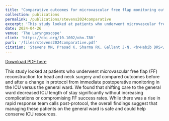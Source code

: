 ```yaml
---
title: "Comparative outcomes for microvascular free flap monitoring outside the intensive care unit"
collection: publications
permalink: /publications/stevens2024comparative
excerpt: 'This study looked at patients who underwent microvascular free flap (FF) reconstruction for head and neck surgery and compared outcomes before and after a change in protocol from immediate postoperative monitoring in the ICU versus the general ward. We found that shifting care to the general ward decreased ICU length of stay significantly without increasing complications or compromising FF success rates. While there was a rise in rapid response team calls post-protocol, the overall findings suggest that managing these patients on the general ward is safe and could help conserve ICU resources.'
date: 2024-04-26
venue: 'The Laryngoscope'
clink: 'https://doi.org/10.1002/ohn.780'
purl: '/files/stevens2024comparative.pdf'
citation: 'Stevens MN, Prasad K, Sharma RK, Gallant J-N, <b>Habib DRS</b>, Langerman A, Mannion K, Rosenthal E, Topf MC, Rohde SL. Comparative outcomes for microvascular free flap monitoring outside the intensive care unit. <i>Otolaryngol Head Neck Surg</i>. doi:10.1002/ohn.780'
---
```

[Download PDF here](http://danielrshabib.github.io/files/stevens2024comparative.pdf)


This study looked at patients who underwent microvascular free flap (FF) reconstruction for head and neck surgery and compared outcomes before and after a change in protocol from immediate postoperative monitoring in the ICU versus the general ward. We found that shifting care to the general ward decreased ICU length of stay significantly without increasing complications or compromising FF success rates. While there was a rise in rapid response team calls post-protocol, the overall findings suggest that managing these patients on the general ward is safe and could help conserve ICU resources.
